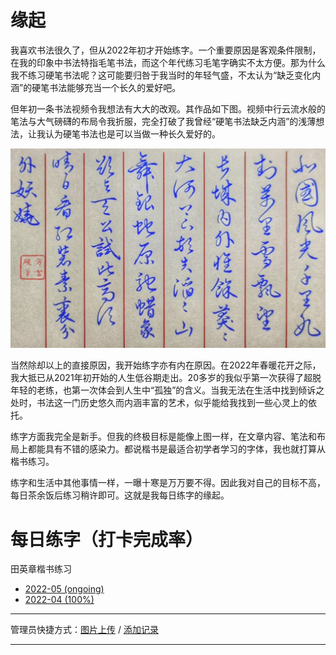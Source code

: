 # 缘起

我喜欢书法很久了，但从2022年初才开始练字。一个重要原因是客观条件限制，在我的印象中书法特指毛笔书法，而这个年代练习毛笔字确实不太方便。那为什么我不练习硬笔书法呢？这可能要归咎于我当时的年轻气盛，不太认为“缺乏变化内涵”的硬笔书法能够充当一个长久的爱好吧。

但年初一条书法视频令我想法有大大的改观。其作品如下图。视频中行云流水般的笔法与大气磅礴的布局令我折服，完全打破了我曾经“硬笔书法缺乏内涵”的浅薄想法，让我认为硬笔书法也是可以当做一种长久爱好的。

![中性笔行草《沁园春·雪》 @方言的没落v硬币](/assets/20220509_023035000_iOS.jpg)

当然除却以上的直接原因，我开始练字亦有内在原因。在2022年春暖花开之际，我大抵已从2021年初开始的人生低谷期走出。20多岁的我似乎第一次获得了超脱年轻的老练，也第一次体会到人生中“孤独”的含义。当我无法在生活中找到倾诉之处时，书法这一门历史悠久而内涵丰富的艺术，似乎能给我找到一些心灵上的依托。

练字方面我完全是新手。但我的终极目标是能像上图一样，在文章内容、笔法和布局上都能具有不错的感染力。都说楷书是最适合初学者学习的字体，我也就打算从楷书练习。

练字和生活中其他事情一样，一曝十寒是万万要不得。因此我对自己的目标不高，每日茶余饭后练习稍许即可。这就是我每日练字的缘起。


# 每日练字（打卡完成率）

田英章楷书练习
- [2022-05 (ongoing)](/page/lianzi/2022_05)
- [2022-04 (100%)](/page/lianzi/2022_04)

---

管理员快捷方式：[图片上传](https://github.com/icecrystals/icecrystals.github.io/tree/master/assets) / [添加记录](https://github.com/icecrystals/icecrystals.github.io/tree/master/page/lianzi)

---
